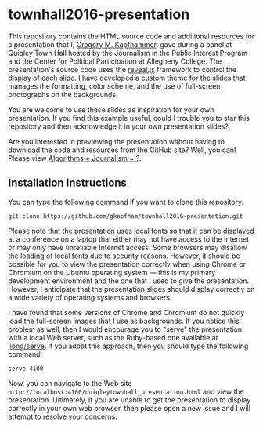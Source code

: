 # townhall2016-presentation

This repository contains the HTML source code and additional resources for a
presentation that I, [Gregory M.
Kapfhammer](http://www.cs.allegheny.edu/sites/gkapfham), gave during a panel at
Quiqley Town Hall hosted by the Journalism in the Public Interest Program and
the Center for Political Participation at Allegheny College. The presentation's
source code uses the [reveal.js](https://github.com/hakimel/reveal.js/)
framework to control the display of each slide. I have developed a custom theme
for the slides that manages the formatting, color scheme, and the use of
full-screen photographs on the backgrounds.

You are welcome to use these slides as inspiration for your own presentation. If
you find this example useful, could I trouble you to star this repository and
then acknowledge it in your own presentation slides?

Are you interested in previewing the presentation without having to download the
code and resources from the GitHub site? Well, you can! Please view [Algorithms
&#43; Journalism =
?](http://cdn.rawgit.com/gkapfham/townhall2016-presentation/master/quiqleytownhall_presentation.html).

## Installation Instructions

You can type the following command if you want to clone this repository:

```shell
git clone https://github.com/gkapfham/townhall2016-presentation.git
```

Please note that the presentation uses local fonts so that it can be displayed
at a conference on a laptop that either may not have access to the Internet or
may only have unreliable Internet access. Some browsers may disallow the loading
of local fonts due to security reasons. However, it should be possible for you
to view the presentation correctly when using Chrome or Chromium on the Ubuntu
operating system &mdash; this is my primary development environment and the one
that I used to give the presentation. However, I anticipate that the
presentation slides should display correctly on a wide variety of operating
systems and browsers.

I have found that some versions of Chrome and Chromium do not quickly load the
full-screen images that I use as backgrounds. If you notice this problem as
well, then I would encourage you to "serve" the presentation with a local Web
server, such as the Ruby-based one available at
[jlong/serve](https://github.com/jlong/serve). If you adopt this approach, then
you should type the following command:

```shell
serve 4100
```

Now, you can navigate to the Web site
`http://localhost:4100/quiqleytownhall_presentation.html` and view the
presentation. Ultimately, if you are unable to get the presentation to display
correctly in your own web browser, then please open a new issue and I will
attempt to resolve your concerns.
